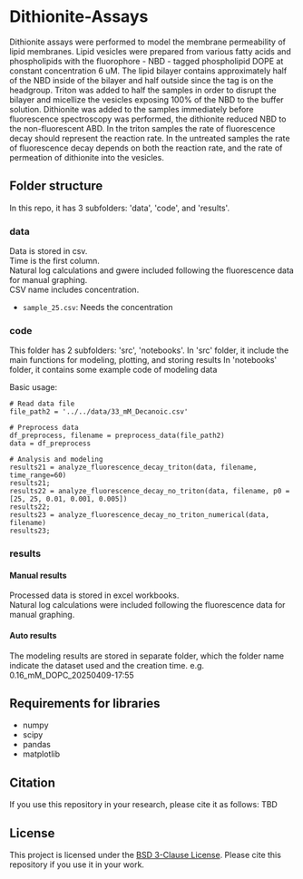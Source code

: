 # Dithionite-Assays

Dithionite assays were performed to model the membrane permeability of lipid membranes.
Lipid vesicles were prepared from various fatty acids and phospholipids with the fluorophore - NBD - tagged phospholipid DOPE at constant concentration 6 uM.
The lipid bilayer contains approximately half of the NBD inside of the bilayer and half outside since the tag is on the headgroup.
Triton was added to half the samples in order to disrupt the bilayer and micellize the vesicles exposing 100% of the NBD to the buffer solution.
Dithionite was added to the samples immediately before fluorescence spectroscopy was performed, the dithionite reduced NBD to the non-fluorescent ABD.
In the triton samples the rate of fluorescence decay should represent the reaction rate.
In the untreated samples the rate of fluorescence decay depends on both the reaction rate, and the rate of permeation of dithionite into the vesicles.

## Folder structure
In this repo, it has 3 subfolders: 'data', 'code', and 'results'.

### data
Data is stored in csv.\
Time is the first column.\
Natural log calculations and gwere included following the fluorescence data for manual graphing.\
CSV name includes concentration.
* `sample_25.csv`:  Needs the concentration

### code
This folder has 2 subfolders: 'src', 'notebooks'.
In 'src' folder, it include the main functions for modeling, plotting, and storing results
In 'notebooks' folder, it contains some example code of modeling data

Basic usage:
```
# Read data file
file_path2 = '../../data/33_mM_Decanoic.csv'

# Preprocess data
df_preprocess, filename = preprocess_data(file_path2)
data = df_preprocess

# Analysis and modeling
results21 = analyze_fluorescence_decay_triton(data, filename, time_range=60)
results21;
results22 = analyze_fluorescence_decay_no_triton(data, filename, p0 =[25, 25, 0.01, 0.001, 0.005])
results22;
results23 = analyze_fluorescence_decay_no_triton_numerical(data, filename)
results23;
```

### results
#### Manual results
Processed data is stored in excel workbooks.\
Natural log calculations were included following the fluorescence data for manual graphing.

#### Auto results
The modeling results are stored in separate folder, which the folder name indicate the dataset used and the creation time. e.g. 0.16_mM_DOPC_20250409-17:55

## Requirements for libraries
- numpy
- scipy
- pandas
- matplotlib


## Citation

If you use this repository in your research, please cite it as follows: 
TBD

## License

This project is licensed under the [BSD 3-Clause License](LICENSE). Please cite this repository if you use it in your work.
